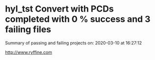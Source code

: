 # hyl_tst Convert with PCDs completed with 0 % success and 3 failing files

Summary of passing and failing projects on: 2020-03-10 at 16:27:12

http://www.ryffine.com
